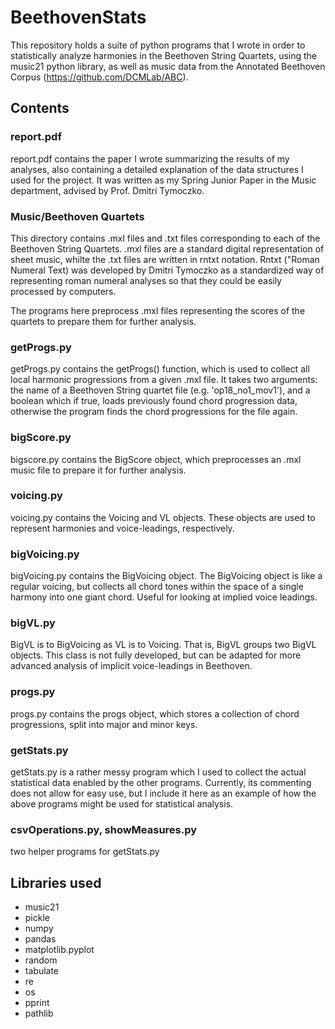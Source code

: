 # BeethovenStats

This repository holds a suite of python programs that I wrote in order to statistically analyze harmonies in the Beethoven String Quartets, using the music21 python library, as well as music data from the Annotated Beethoven Corpus (https://github.com/DCMLab/ABC).

## Contents

### report.pdf

report.pdf contains the paper I wrote summarizing the results of my analyses, also containing a detailed explanation of the data structures I used for the project. It was written as my Spring Junior Paper in the Music department, advised by Prof. Dmitri Tymoczko.

### Music/Beethoven Quartets

This directory contains .mxl files and .txt files corresponding to each of the Beethoven String Quartets. .mxl files are a standard digital representation of sheet music, whilte the .txt files are written in rntxt notation. Rntxt ("Roman Numeral Text) was developed by Dmitri Tymoczko as a standardized way of representing roman numeral analyses so that they could be easily processed by computers.

The programs here preprocess .mxl files representing the scores of the quartets to prepare them for further analysis. 

### getProgs.py

getProgs.py contains the getProgs() function, which is used to collect all local harmonic progressions from a given .mxl file. It takes two arguments: the name of a Beethoven String quartet file (e.g. 'op18_no1_mov1'), and a boolean which if true, loads previously found chord progression data, otherwise the program finds the chord progressions for the file again.

### bigScore.py

bigscore.py contains the BigScore object, which preprocesses an .mxl music file to prepare it for further analysis.

### voicing.py

voicing.py contains the Voicing and VL objects. These objects are used to represent harmonies and voice-leadings, respectively.

### bigVoicing.py

bigVoicing.py contains the BigVoicing object. The BigVoicing object is like a regular voicing, but collects all chord tones within the space of a single harmony into one giant chord. Useful for looking at implied voice leadings.

### bigVL.py

BigVL is to BigVoicing as VL is to Voicing. That is, BigVL groups two BigVL objects. This class is not fully developed, but can be adapted for more advanced analysis of implicit voice-leadings in Beethoven.

### progs.py

progs.py contains the progs object, which stores a collection of chord progressions, split into major and minor keys.

### getStats.py
getStats.py is a rather messy program which I used to collect the actual statistical data enabled by the other programs. Currently, its commenting does not allow for easy use, but I include it here as an example of how the above programs might be used for statistical analysis.

### csvOperations.py, showMeasures.py
two helper programs for getStats.py

## Libraries used

- music21
- pickle
- numpy
- pandas
- matplotlib.pyplot
- random
- tabulate
- re
- os
- pprint
- pathlib








